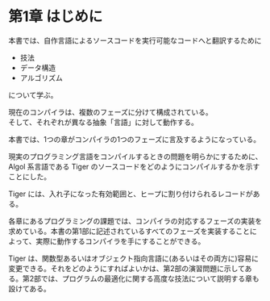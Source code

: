 # 第1章 はじめに

本書では、自作言語によるソースコードを実行可能なコードへと翻訳するために

- 技法
- データ構造
- アルゴリズム

について学ぶ。

現在のコンパイラは、複数のフェーズに分けて構成されている。  
そして、それぞれが異なる抽象「言語」に対して動作する。

本書では、1つの章がコンパイラの1つのフェーズに言及するようになっている。

現実のプログラミング言語をコンパイルするときの問題を明らかにするために、  
Algol 系言語である Tiger のソースコードをどのようにコンパイルするかを示すことにした。  

Tiger には、入れ子になった有効範囲と、ヒープに割り付けられるレコードがある。

各章にあるプログラミングの課題では、コンパイラの対応するフェーズの実装を求めている。本書の第1部に記述されているすべてのフェーズを実装することによって、実際に動作するコンパイラを手にすることができる。

Tiger は、関数型あるいはオブジェクト指向言語に(あるいはその両方に)容易に変更できる。それをどのようにすればよいかは、第2部の演習問題に示してある。第2部では、プログラムの最適化に関する高度な技法について説明する章も設けてある。
